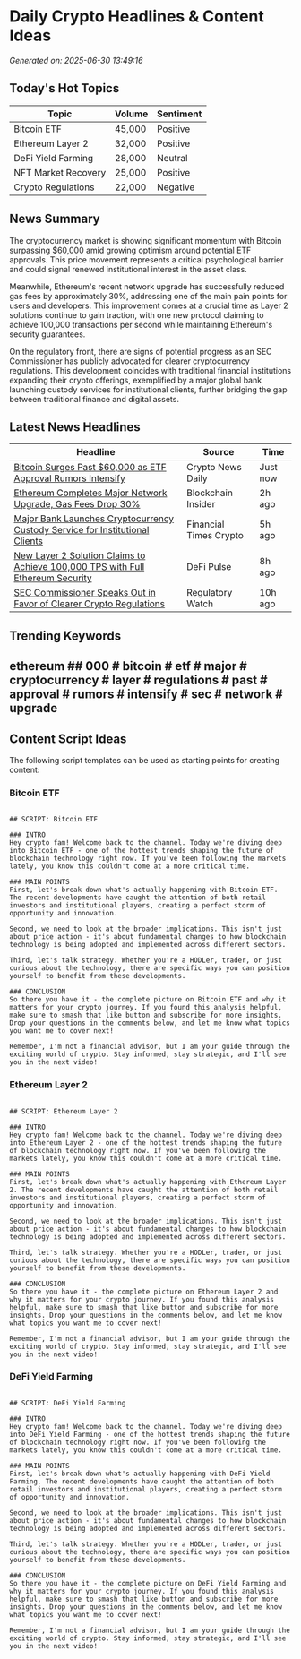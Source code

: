 # Daily Crypto Headlines & Content Ideas

*Generated on: 2025-06-30 13:49:16*

## Today's Hot Topics

| Topic | Volume | Sentiment |
|-------|--------|-----------|
| Bitcoin ETF | 45,000 | Positive |
| Ethereum Layer 2 | 32,000 | Positive |
| DeFi Yield Farming | 28,000 | Neutral |
| NFT Market Recovery | 25,000 | Positive |
| Crypto Regulations | 22,000 | Negative |

## News Summary


The cryptocurrency market is showing significant momentum with Bitcoin surpassing $60,000 amid growing optimism around potential ETF approvals. This price movement represents a critical psychological barrier and could signal renewed institutional interest in the asset class.

Meanwhile, Ethereum's recent network upgrade has successfully reduced gas fees by approximately 30%, addressing one of the main pain points for users and developers. This improvement comes at a crucial time as Layer 2 solutions continue to gain traction, with one new protocol claiming to achieve 100,000 transactions per second while maintaining Ethereum's security guarantees.

On the regulatory front, there are signs of potential progress as an SEC Commissioner has publicly advocated for clearer cryptocurrency regulations. This development coincides with traditional financial institutions expanding their crypto offerings, exemplified by a major global bank launching custody services for institutional clients, further bridging the gap between traditional finance and digital assets.


## Latest News Headlines

| Headline | Source | Time |
|----------|--------|------|
| [Bitcoin Surges Past $60,000 as ETF Approval Rumors Intensify](https://example.com/bitcoin-etf-rumors) | Crypto News Daily | Just now |
| [Ethereum Completes Major Network Upgrade, Gas Fees Drop 30%](https://example.com/ethereum-upgrade) | Blockchain Insider | 2h ago |
| [Major Bank Launches Cryptocurrency Custody Service for Institutional Clients](https://example.com/bank-crypto-custody) | Financial Times Crypto | 5h ago |
| [New Layer 2 Solution Claims to Achieve 100,000 TPS with Full Ethereum Security](https://example.com/layer2-scaling) | DeFi Pulse | 8h ago |
| [SEC Commissioner Speaks Out in Favor of Clearer Crypto Regulations](https://example.com/sec-crypto-regulations) | Regulatory Watch | 10h ago |

## Trending Keywords

## ethereum ## 000 # bitcoin # etf # major # cryptocurrency # layer # regulations # past # approval # rumors # intensify # sec # network # upgrade 

## Content Script Ideas

The following script templates can be used as starting points for creating content:

### Bitcoin ETF

```

## SCRIPT: Bitcoin ETF

### INTRO
Hey crypto fam! Welcome back to the channel. Today we're diving deep into Bitcoin ETF - one of the hottest trends shaping the future of blockchain technology right now. If you've been following the markets lately, you know this couldn't come at a more critical time.

### MAIN POINTS
First, let's break down what's actually happening with Bitcoin ETF. The recent developments have caught the attention of both retail investors and institutional players, creating a perfect storm of opportunity and innovation.

Second, we need to look at the broader implications. This isn't just about price action - it's about fundamental changes to how blockchain technology is being adopted and implemented across different sectors.

Third, let's talk strategy. Whether you're a HODLer, trader, or just curious about the technology, there are specific ways you can position yourself to benefit from these developments.

### CONCLUSION
So there you have it - the complete picture on Bitcoin ETF and why it matters for your crypto journey. If you found this analysis helpful, make sure to smash that like button and subscribe for more insights. Drop your questions in the comments below, and let me know what topics you want me to cover next!

Remember, I'm not a financial advisor, but I am your guide through the exciting world of crypto. Stay informed, stay strategic, and I'll see you in the next video!

```

### Ethereum Layer 2

```

## SCRIPT: Ethereum Layer 2

### INTRO
Hey crypto fam! Welcome back to the channel. Today we're diving deep into Ethereum Layer 2 - one of the hottest trends shaping the future of blockchain technology right now. If you've been following the markets lately, you know this couldn't come at a more critical time.

### MAIN POINTS
First, let's break down what's actually happening with Ethereum Layer 2. The recent developments have caught the attention of both retail investors and institutional players, creating a perfect storm of opportunity and innovation.

Second, we need to look at the broader implications. This isn't just about price action - it's about fundamental changes to how blockchain technology is being adopted and implemented across different sectors.

Third, let's talk strategy. Whether you're a HODLer, trader, or just curious about the technology, there are specific ways you can position yourself to benefit from these developments.

### CONCLUSION
So there you have it - the complete picture on Ethereum Layer 2 and why it matters for your crypto journey. If you found this analysis helpful, make sure to smash that like button and subscribe for more insights. Drop your questions in the comments below, and let me know what topics you want me to cover next!

Remember, I'm not a financial advisor, but I am your guide through the exciting world of crypto. Stay informed, stay strategic, and I'll see you in the next video!

```

### DeFi Yield Farming

```

## SCRIPT: DeFi Yield Farming

### INTRO
Hey crypto fam! Welcome back to the channel. Today we're diving deep into DeFi Yield Farming - one of the hottest trends shaping the future of blockchain technology right now. If you've been following the markets lately, you know this couldn't come at a more critical time.

### MAIN POINTS
First, let's break down what's actually happening with DeFi Yield Farming. The recent developments have caught the attention of both retail investors and institutional players, creating a perfect storm of opportunity and innovation.

Second, we need to look at the broader implications. This isn't just about price action - it's about fundamental changes to how blockchain technology is being adopted and implemented across different sectors.

Third, let's talk strategy. Whether you're a HODLer, trader, or just curious about the technology, there are specific ways you can position yourself to benefit from these developments.

### CONCLUSION
So there you have it - the complete picture on DeFi Yield Farming and why it matters for your crypto journey. If you found this analysis helpful, make sure to smash that like button and subscribe for more insights. Drop your questions in the comments below, and let me know what topics you want me to cover next!

Remember, I'm not a financial advisor, but I am your guide through the exciting world of crypto. Stay informed, stay strategic, and I'll see you in the next video!

```


